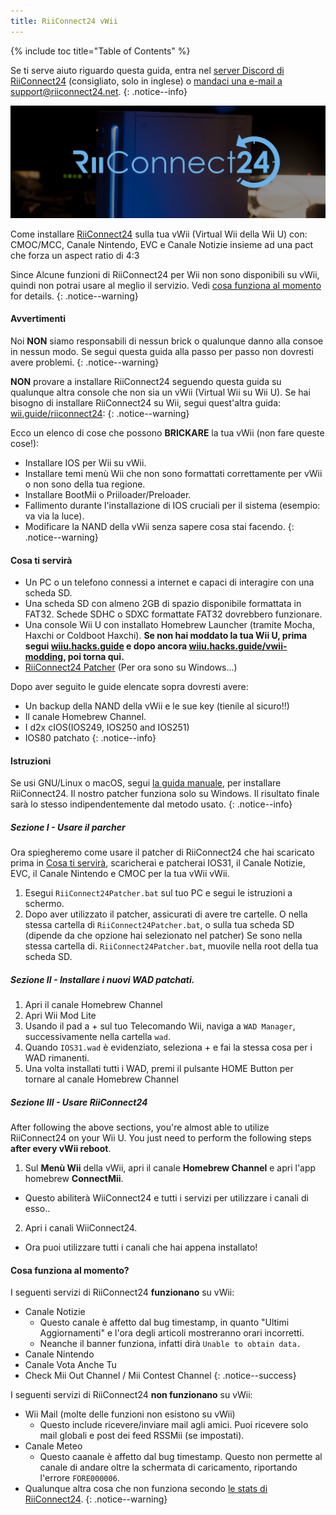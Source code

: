 ```yaml
---
title: RiiConnect24 vWii
---
```


{% include toc title="Table of Contents" %}

Se ti serve aiuto riguardo questa guida, entra nel [server Discord di RiiConnect24](https://discord.gg/b4Y7jfD) (consigliato, solo in inglese) o [mandaci una e-mail a support@riiconnect24.net](mailto:support@riiconnect24.net).
{: .notice--info}

![RiiConnect24 Logo](/images/WiiRC24Logo.jpg)

Come installare [RiiConnect24](https://rc24.xyz) sulla tua vWii (Virtual Wii della Wii U) con: CMOC/MCC, Canale Nintendo, EVC e Canale Notizie insieme ad una pact che forza un aspect ratio di 4:3

Since Alcune funzioni di RiiConnect24 per Wii non sono disponibili su vWii,
quindi non potrai usare al meglio il servizio. Vedi [cosa funziona al momento](#whats-currently-working) for details.
{: .notice--warning}

#### Avvertimenti

Noi **NON** siamo responsabili di nessun brick o qualunque danno alla consoe in nessun modo. Se segui questa guida alla passo per passo non dovresti avere problemi.
{: .notice--warning}

**NON** provare a installare RiiConnect24 seguendo questa guida su qualunque altra console che non sia un vWii (Virtual Wii
su Wii U). Se hai bisogno di installare RiiConnect24 su Wii, segui quest'altra guida:
[wii.guide/riiconnect24](riiconnect24):
{: .notice--warning}

Ecco un elenco di cose che possono **BRICKARE** la tua vWii (non fare queste cose!):
* Installare IOS per Wii su vWii.
* Installare temi menù Wii che non sono formattati correttamente per vWii o non sono della tua regione.
* Installare BootMii o Priiloader/Preloader.
* Fallimento durante l'installazione di IOS cruciali per il sistema (esempio: va via la luce).
* Modificare la NAND della vWii senza sapere cosa stai facendo.
{: .notice--warning}

#### Cosa ti servirà

* Un PC o un telefono connessi a internet e capaci di interagire con una scheda SD.
* Una scheda SD con almeno 2GB di spazio disponibile formattata in FAT32. Schede SDHC o SDXC formattate FAT32 dovrebbero funzionare.
* Una console Wii U con installato Homebrew Launcher (tramite Mocha, Haxchi or Coldboot Haxchi). **Se non hai moddato la tua Wii U, prima segui [wiiu.hacks.guide](https://wiiu.hacks.guide/) e dopo ancora [wiiu.hacks.guide/vwii-modding](https://wiiu.hacks.guide/vwii-modding), poi torna qui.**
* [RiiConnect24
Patcher](https://github.com/RiiConnect24/RiiConnect24-Patcher/releases)
(Per ora sono su Windows...)

Dopo aver seguito le guide elencate sopra dovresti avere:
* Un backup della NAND della vWii e le sue key (tienile al sicuro!!)
* Il canale Homebrew Channel.
* I d2x cIOS(IOS249, IOS250 and IOS251)
* IOS80 patchato
{: .notice--info}

#### Istruzioni

Se usi GNU/Linux o macOS, segui [la guida manuale](https://pad.snopyta.org/s/rJ2N0B1XU), per installare RiiConnect24. Il nostro patcher funziona solo su Windows. Il risultato finale sarà lo stesso indipendentemente dal metodo usato.
{: .notice--info}

##### Sezione I - Usare il parcher

Ora spiegheremo come usare il patcher di RiiConnect24 che hai scaricato prima in [Cosa ti
servirà](#what-you-need), scaricherai e patcherai IOS31, il Canale Notizie,
EVC, il Canale Nintendo e CMOC per la tua vWii vWii.

1. Esegui `RiiConnect24Patcher.bat` sul tuo PC e segui le istruzioni a schermo.
2. Dopo aver utilizzato il patcher, assicurati di avere tre cartelle. O nella stessa cartella
di `RiiConnect24Patcher.bat`, o sulla tua scheda SD (dipende
da che opzione hai selezionato nel patcher) Se sono nella stessa cartella di.
`RiiConnect24Patcher.bat`, muovile nella root della tua scheda SD.

##### Sezione II - Installare i nuovi WAD patchati.

1. Apri il canale Homebrew Channel
1. Apri Wii Mod Lite
1. Usando il pad a + sul tuo Telecomando Wii, naviga a `WAD Manager`, successivamente nella cartella `wad`.
1. Quando `IOS31.wad` è evidenziato, seleziona + e fai la stessa cosa per i WAD rimanenti.
1. Una volta installati tutti i WAD, premi il pulsante HOME Button per tornare al canale Homebrew Channel

##### Sezione III - Usare RiiConnect24

After following the above sections, you're almost able to utilize RiiConnect24
on your Wii U. You just need to perform the following steps **after every vWii
reboot**.

1. Sul **Menù Wii** della vWii, apri il canale **Homebrew Channel** e apri
l'app homebrew **ConnectMii**.
* Questo abiliterà WiiConnect24 e tutti i servizi per utilizzare i canali di esso..
2. Apri i canali WiiConnect24.
* Ora puoi utilizzare tutti i canali che hai appena installato!

#### Cosa funziona al momento?
I seguenti servizi di RiiConnect24 **funzionano** su vWii:
* Canale Notizie
    * Questo canale è affetto dal bug timestamp, in quanto "Ultimi Aggiornamenti" e l'ora degli articoli mostreranno orari incorretti.
    * Neanche il banner funziona, infatti dirà `Unable to obtain data.`
* Canale Nintendo
* Canale Vota Anche Tu
* Check Mii Out Channel / Mii Contest Channel
{: .notice--success}

I seguenti servizi di RiiConnect24 **non funzionano** su vWii:
* Wii Mail (molte delle funzioni non esistono su vWii)
    * Questo include ricevere/inviare mail agli amici. Puoi ricevere solo mail globali e post dei feed RSSMii (se impostati).
* Canale Meteo
    * Questo caanale è affetto dal bug timestamp. Questo non permette al canale di andare oltre la schermata di caricamento, riportando l'errore `FORE000006`.
* Qualunque altra cosa che non funziona secondo [le stats di RiiConnect24](https://rc24.xyz/stats/index.html).
{: .notice--warning}
